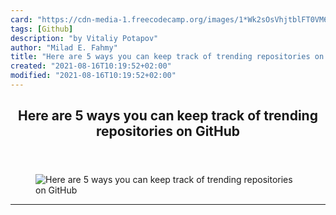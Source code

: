 ```yaml
---
card: "https://cdn-media-1.freecodecamp.org/images/1*Wk2sOsVhjtblFT0VM6iRaw.png"
tags: [Github]
description: "by Vitaliy Potapov"
author: "Milad E. Fahmy"
title: "Here are 5 ways you can keep track of trending repositories on GitHub"
created: "2021-08-16T10:19:52+02:00"
modified: "2021-08-16T10:19:52+02:00"
---
```

<div class="site-wrapper">
<main id="site-main" class="site-main outer">
<div class="inner">
<article class="post-full post tag-github tag-programming tag-open-source tag-design tag-web-development ">
<header class="post-full-header">
<h1 class="post-full-title">Here are 5 ways you can keep track of trending repositories on GitHub</h1>
</header>
<figure class="post-full-image">
<picture>
<source media="(max-width: 700px)" sizes="1px" srcset="data:image/gif;base64,R0lGODlhAQABAIAAAAAAAP///yH5BAEAAAAALAAAAAABAAEAAAIBRAA7 1w">
<source media="(min-width: 701px)" sizes="(max-width: 800px) 400px,
(max-width: 1170px) 700px,
1400px" srcset="https://cdn-media-1.freecodecamp.org/images/1*Wk2sOsVhjtblFT0VM6iRaw.png 300w,
https://cdn-media-1.freecodecamp.org/images/1*Wk2sOsVhjtblFT0VM6iRaw.png 600w,
https://cdn-media-1.freecodecamp.org/images/1*Wk2sOsVhjtblFT0VM6iRaw.png 1000w,
https://cdn-media-1.freecodecamp.org/images/1*Wk2sOsVhjtblFT0VM6iRaw.png 2000w">
<img onerror="this.style.display='none'" src="https://cdn-media-1.freecodecamp.org/images/1*Wk2sOsVhjtblFT0VM6iRaw.png" alt="Here are 5 ways you can keep track of trending repositories on GitHub">
</picture>
</figure>
<section class="post-full-content">
<div class="post-content medium-migrated-article">
</div>
<hr>
</section>
</article>
</div>
</main>
</div>
<!-- Google Tag Manager (noscript) -->
<!-- End Google Tag Manager (noscript) -->
